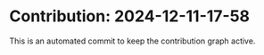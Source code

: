 # Contribution: 2024-12-11-17-58
This is an automated commit to keep the contribution graph active.

